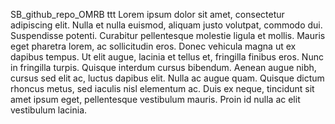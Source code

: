 SB_github_repo_OMRB ttt
Lorem ipsum dolor sit amet, consectetur adipiscing elit. Nulla et nulla euismod, aliquam justo volutpat, commodo dui. Suspendisse potenti. Curabitur pellentesque molestie ligula et mollis. Mauris eget pharetra lorem, ac sollicitudin eros. Donec vehicula magna ut ex dapibus tempus. Ut elit augue, lacinia et tellus et, fringilla finibus eros. Nunc in fringilla turpis. Quisque interdum cursus bibendum. Aenean augue nibh, cursus sed elit ac, luctus dapibus elit. Nulla ac augue quam. Quisque dictum rhoncus metus, sed iaculis nisl elementum ac. Duis ex neque, tincidunt sit amet ipsum eget, pellentesque vestibulum mauris. Proin id nulla ac elit vestibulum lacinia. 

